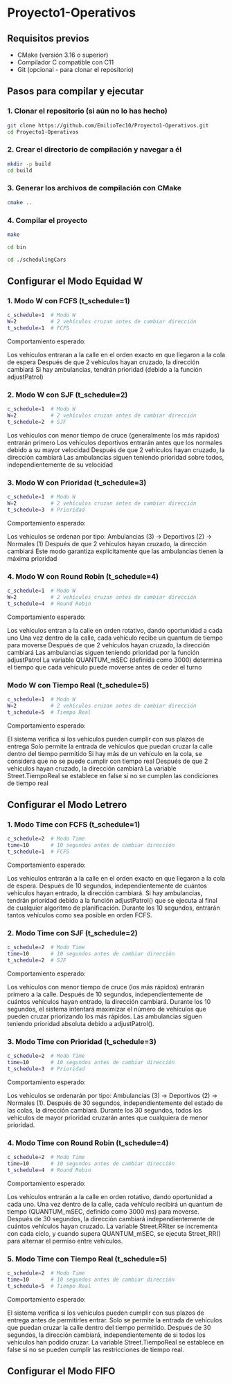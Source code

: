 # Proyecto1-Operativos

## Requisitos previos
- CMake (versión 3.16 o superior)
- Compilador C compatible con C11
- Git (opcional - para clonar el repositorio)

## Pasos para compilar y ejecutar

### 1. Clonar el repositorio (si aún no lo has hecho)

```bash
git clone https://github.com/EmilioTec10/Proyecto1-Operativos.git
cd Proyecto1-Operativos
```

### 2. Crear el directorio de compilación y navegar a él

```bash
mkdir -p build
cd build
```

### 3. Generar los archivos de compilación con CMake

```bash
cmake ..
```

### 4. Compilar el proyecto
```bash
make
```

```bash
cd bin
```

```bash
cd ./schedulingCars
```

## Configurar el Modo Equidad W

### 1. Modo W con FCFS (t_schedule=1)

```bash
c_schedule=1  # Modo W
W=2           # 2 vehículos cruzan antes de cambiar dirección
t_schedule=1  # FCFS
```

Comportamiento esperado:

Los vehículos entraran a la calle en el orden exacto en que llegaron a la cola de espera
Después de que 2 vehículos hayan cruzado, la dirección cambiará
Si hay ambulancias, tendrán prioridad (debido a la función adjustPatrol)

### 2. Modo W con SJF (t_schedule=2)

```bash
c_schedule=1  # Modo W
W=2           # 2 vehículos cruzan antes de cambiar dirección
t_schedule=2  # SJF
```

Los vehículos con menor tiempo de cruce (generalmente los más rápidos) entrarán primero
Los vehículos deportivos entrarán antes que los normales debido a su mayor velocidad
Después de que 2 vehículos hayan cruzado, la dirección cambiará
Las ambulancias siguen teniendo prioridad sobre todos, independientemente de su velocidad

### 3. Modo W con Prioridad (t_schedule=3)

```bash
c_schedule=1  # Modo W
W=2           # 2 vehículos cruzan antes de cambiar dirección
t_schedule=3  # Prioridad
```

Comportamiento esperado:

Los vehículos se ordenan por tipo: Ambulancias (3) → Deportivos (2) → Normales (1)
Después de que 2 vehículos hayan cruzado, la dirección cambiará
Este modo garantiza explícitamente que las ambulancias tienen la máxima prioridad

### 4. Modo W con Round Robin (t_schedule=4)

```bash
c_schedule=1  # Modo W
W=2           # 2 vehículos cruzan antes de cambiar dirección
t_schedule=4  # Round Robin
```

Comportamiento esperado:

Los vehículos entran a la calle en orden rotativo, dando oportunidad a cada uno
Una vez dentro de la calle, cada vehículo recibe un quantum de tiempo para moverse
Después de que 2 vehículos hayan cruzado, la dirección cambiará
Las ambulancias siguen teniendo prioridad por la función adjustPatrol
La variable QUANTUM_mSEC (definida como 3000) determina el tiempo que cada vehículo puede moverse antes de ceder el turno

### Modo W con Tiempo Real (t_schedule=5)

```bash
c_schedule=1  # Modo W
W=2           # 2 vehículos cruzan antes de cambiar dirección
t_schedule=5  # Tiempo Real
```

Comportamiento esperado:

El sistema verifica si los vehículos pueden cumplir con sus plazos de entrega
Solo permite la entrada de vehículos que puedan cruzar la calle dentro del tiempo permitido
Si hay más de un vehículo en la cola, se considera que no se puede cumplir con tiempo real
Después de que 2 vehículos hayan cruzado, la dirección cambiará
La variable Street.TiempoReal se establece en false si no se cumplen las condiciones de tiempo real

## Configurar el Modo Letrero

### 1. Modo Time con FCFS (t_schedule=1)

```bash
c_schedule=2  # Modo Time
time=10       # 10 segundos antes de cambiar dirección
t_schedule=1  # FCFS
```

Comportamiento esperado:

Los vehículos entrarán a la calle en el orden exacto en que llegaron a la cola de espera.
Después de 10 segundos, independientemente de cuántos vehículos hayan entrado, la dirección cambiará.
Si hay ambulancias, tendrán prioridad debido a la función adjustPatrol() que se ejecuta al final de cualquier algoritmo de planificación.
Durante los 10 segundos, entrarán tantos vehículos como sea posible en orden FCFS.

### 2. Modo Time con SJF (t_schedule=2)

```bash
c_schedule=2  # Modo Time
time=10       # 10 segundos antes de cambiar dirección
t_schedule=2  # SJF
```

Comportamiento esperado:

Los vehículos con menor tiempo de cruce (los más rápidos) entrarán primero a la calle.
Después de 10 segundos, independientemente de cuántos vehículos hayan entrado, la dirección cambiará.
Durante los 10 segundos, el sistema intentará maximizar el número de vehículos que pueden cruzar priorizando los más rápidos.
Las ambulancias siguen teniendo prioridad absoluta debido a adjustPatrol().

### 3. Modo Time con Prioridad (t_schedule=3)

```bash
c_schedule=2  # Modo Time
time=10       # 10 segundos antes de cambiar dirección
t_schedule=3  # Prioridad
```

Comportamiento esperado:

Los vehículos se ordenarán por tipo: Ambulancias (3) → Deportivos (2) → Normales (1).
Después de 30 segundos, independientemente del estado de las colas, la dirección cambiará.
Durante los 30 segundos, todos los vehículos de mayor prioridad cruzarán antes que cualquiera de menor prioridad.


### 4. Modo Time con Round Robin (t_schedule=4)

```bash
c_schedule=2  # Modo Time
time=10       # 10 segundos antes de cambiar dirección
t_schedule=4  # Round Robin
```

Comportamiento esperado:

Los vehículos entrarán a la calle en orden rotativo, dando oportunidad a cada uno.
Una vez dentro de la calle, cada vehículo recibirá un quantum de tiempo (QUANTUM_mSEC, definido como 3000 ms) para moverse.
Después de 30 segundos, la dirección cambiará independientemente de cuántos vehículos hayan cruzado.
La variable Street.RRiter se incrementa con cada ciclo, y cuando supera QUANTUM_mSEC, se ejecuta Street_RR() para alternar el permiso entre vehículos.

### 5. Modo Time con Tiempo Real (t_schedule=5)
```bash
c_schedule=2  # Modo Time
time=10       # 10 segundos antes de cambiar dirección
t_schedule=5  # Tiempo Real
```

Comportamiento esperado:

El sistema verifica si los vehículos pueden cumplir con sus plazos de entrega antes de permitirles entrar.
Solo se permite la entrada de vehículos que puedan cruzar la calle dentro del tiempo permitido.
Después de 30 segundos, la dirección cambiará, independientemente de si todos los vehículos han podido cruzar.
La variable Street.TiempoReal se establece en false si no se pueden cumplir las restricciones de tiempo real.

## Configurar el Modo FIFO